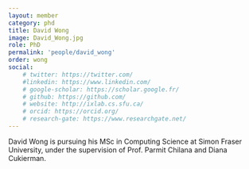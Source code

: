 ```yaml
---
layout: member
category: phd
title: David Wong
image: David_Wong.jpg
role: PhD
permalink: 'people/david_wong'
order: wong
social:
    # twitter: https://twitter.com/
    #linkedin: https://www.linkedin.com/
    # google-scholar: https://scholar.google.fr/
    # github: https://github.com/
    # website: http://ixlab.cs.sfu.ca/
    # orcid: https://orcid.org/
    # research-gate: https://www.researchgate.net/
---
```


David Wong is pursuing his MSc in Computing Science at Simon Fraser University, under the supervision of Prof. Parmit Chilana and Diana Cukierman.
